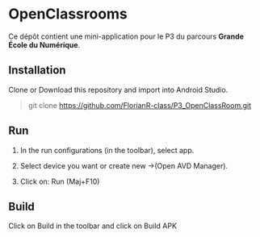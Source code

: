 ﻿# OpenClassrooms

Ce dépôt contient une mini-application pour le P3 du parcours **Grande École du Numérique**.

## Installation

Clone or Download this repository and import into Android Studio. 

> git clone https://github.com/FlorianR-class/P3_OpenClassRoom.git







## Run

1. In the run configurations (in the toolbar), select app.

2. Select device you want or create new ->(Open AVD Manager).

3. Click on: Run (Maj+F10)

## Build

Click on Build in the toolbar and click on Build APK


